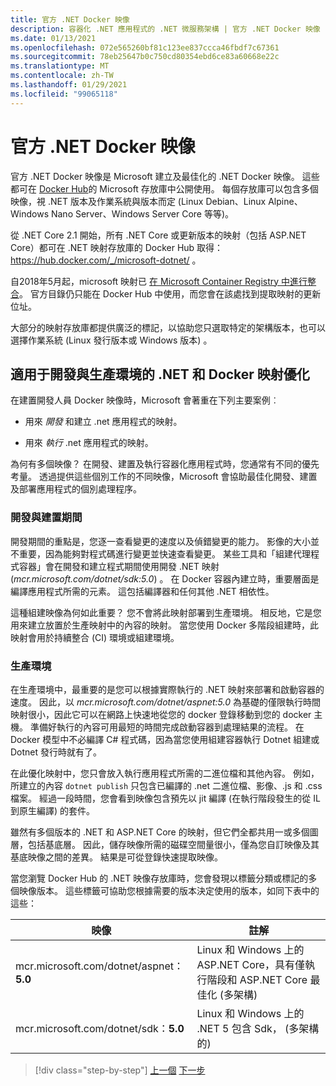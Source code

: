 ```yaml
---
title: 官方 .NET Docker 映像
description: 容器化 .NET 應用程式的 .NET 微服務架構 | 官方 .NET Docker 映像
ms.date: 01/13/2021
ms.openlocfilehash: 072e565260bf81c123ee837ccca46fbdf7c67361
ms.sourcegitcommit: 78eb25647b0c750cd80354ebd6ce83a60668e22c
ms.translationtype: MT
ms.contentlocale: zh-TW
ms.lasthandoff: 01/29/2021
ms.locfileid: "99065118"
---
```

# <a name="official-net-docker-images"></a>官方 .NET Docker 映像

官方 .NET Docker 映像是 Microsoft 建立及最佳化的 .NET Docker 映像。 這些都可在 [Docker Hub](https://hub.docker.com/u/microsoft/)的 Microsoft 存放庫中公開使用。 每個存放庫可以包含多個映像，視 .NET 版本及作業系統與版本而定 (Linux Debian、Linux Alpine、Windows Nano Server、Windows Server Core 等等)。

從 .NET Core 2.1 開始，所有 .NET Core 或更新版本的映射（包括 ASP.NET Core）都可在 .NET 映射存放庫的 Docker Hub 取得： <https://hub.docker.com/_/microsoft-dotnet/> 。

自2018年5月起，microsoft 映射已 [在 Microsoft Container Registry 中進行整合](https://azure.microsoft.com/blog/microsoft-syndicates-container-catalog/)。 官方目錄仍只能在 Docker Hub 中使用，而您會在該處找到提取映射的更新位址。

大部分的映射存放庫都提供廣泛的標記，以協助您只選取特定的架構版本，也可以選擇作業系統 (Linux 發行版本或 Windows 版本) 。

## <a name="net-and-docker-image-optimizations-for-development-versus-production"></a>適用于開發與生產環境的 .NET 和 Docker 映射優化

在建置開發人員 Docker 映像時，Microsoft 會著重在下列主要案例︰

- 用來 *開發* 和建立 .net 應用程式的映射。

- 用來 *執行* .net 應用程式的映射。

為何有多個映像？ 在開發、建置及執行容器化應用程式時，您通常有不同的優先考量。 透過提供這些個別工作的不同映像，Microsoft 會協助最佳化開發、建置及部署應用程式的個別處理程序。

### <a name="during-development-and-build"></a>開發與建置期間

開發期間的重點是，您逐一查看變更的速度以及偵錯變更的能力。 影像的大小並不重要，因為能夠對程式碼進行變更並快速查看變更。 某些工具和「組建代理程式容器」會在開發和建立程式期間使用開發 .NET 映射 (*mcr.microsoft.com/dotnet/sdk:5.0*) 。 在 Docker 容器內建立時，重要層面是編譯應用程式所需的元素。 這包括編譯器和任何其他 .NET 相依性。

這種組建映像為何如此重要？ 您不會將此映射部署到生產環境。 相反地，它是您用來建立放置於生產映射中的內容的映射。 當您使用 Docker 多階段組建時，此映射會用於持續整合 (CI) 環境或組建環境。

### <a name="in-production"></a>生產環境

在生產環境中，最重要的是您可以根據實際執行的 .NET 映射來部署和啟動容器的速度。 因此，以 *mcr.microsoft.com/dotnet/aspnet:5.0* 為基礎的僅限執行時間映射很小，因此它可以在網路上快速地從您的 docker 登錄移動到您的 docker 主機。 準備好執行的內容可用最短的時間完成啟動容器到處理結果的流程。 在 Docker 模型中不必編譯 C\# 程式碼，因為當您使用組建容器執行 Dotnet 組建或 Dotnet 發行時就有了。

在此優化映射中，您只會放入執行應用程式所需的二進位檔和其他內容。 例如，所建立的內容 `dotnet publish` 只包含已編譯的 .net 二進位檔、影像、.js 和 .css 檔案。 經過一段時間，您會看到映像包含預先以 jit 編譯 (在執行階段發生的從 IL 到原生編譯) 的套件。

雖然有多個版本的 .NET 和 ASP.NET Core 的映射，但它們全都共用一或多個圖層，包括基底層。 因此，儲存映像所需的磁碟空間量很小，僅為您自訂映像及其基底映像之間的差異。 結果是可從登錄快速提取映像。

當您瀏覽 Docker Hub 的 .NET 映像存放庫時，您會發現以標籤分類或標記的多個映像版本。 這些標籤可協助您根據需要的版本決定使用的版本，如同下表中的這些：

| 映像 | 註解 |
|-------|----------|
| mcr.microsoft.com/dotnet/aspnet：**5.0** | Linux 和 Windows 上的 ASP.NET Core，具有僅執行階段和 ASP.NET Core 最佳化 (多架構) |
| mcr.microsoft.com/dotnet/sdk：**5.0** | Linux 和 Windows 上的 .NET 5 包含 Sdk， (多架構的)  |

> [!div class="step-by-step"]
> [上一個](net-container-os-targets.md) 
> [下一步](../architect-microservice-container-applications/index.md)
